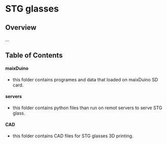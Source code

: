 # STG glasses



## Overview
...

## Table of Contents

#### maixDuino
 - this folder contains programes and data that loaded on maixDuino SD card.
 
#### servers
 - this folder contains python files than run on remot servers to serve STG glass.
 
#### CAD
 - this folder contains CAD files for STG glasses 3D printing.
 
